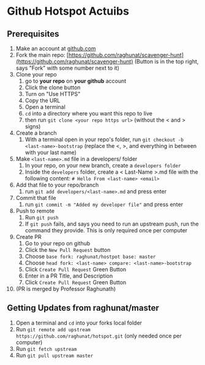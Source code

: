 # Github Hotspot Actuibs

## Prerequisites
1. Make an account at [github.com](https://github.com)
2. Fork the main repo: [https://github.com/raghunat/scavenger-hunt](https://github.com/raghunat/scavenger-hunt) (Button is in the top right, says "Fork" with some number next to it)
3. Clone your repo
	1. go to **your repo** on **your github** account
	2. Click the clone button
	3. Turn on "Use HTTPS"
	4. Copy the URL
	5. Open a terminal
	6. `cd` into a directory where you want this repo to live
	7. then run `git clone <your repo https url>` (without the < and > signs)
4. Create a branch
	1. With a terminal open in your repo's folder, run `git checkout -b <last-name>-bootstrap` (replace the <, >, and everything in between with your last name) 
5. Make `<last-name>.md` file in a developers/ folder
	1. In your repo, on your new branch, create a `developers folder`
	2. Inside the `developers` folder, create a < Last-Name >.md file with the following content: `# Hello From <last-name> <email>`
6. Add that file to your repo/branch
	1. run `git add developers/<last-name>.md` and press enter	
7. Commit that file
	1. run `git commit -m "Added my developer file"` and press enter 
8. Push to remote
	1. Run `git push`
	2. If `git push` fails, and says you need to run an upstream push, run the command they provide. This is only required once per computer
9. Create PR
	1. Go to your repo on github
	2. Click the `New Pull Request` button
	3. Choose `base fork: raghunat/hostpot base: master`
	4. Choose `head fork: <last-name> compare: <last-name>-bootstrap`
	5. Click `Create Pull Request` Green Button
	6. Enter in a PR Title, and Description
	7. Click `Create Pull Request` Green Button
10. (PR is merged by Professor Raghunath)

## Getting Updates from raghunat/master
1. Open a terminal and `cd` into your forks local folder
2. Run `git remote add upstream https://github.com/raghunat/hotspot.git` (only needed once per computer)
3. Run `git fetch upstream`
4. Run `git pull upstream master`



